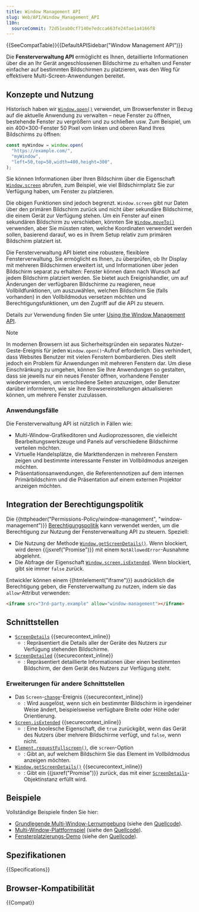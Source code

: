 ```yaml
---
title: Window Management API
slug: Web/API/Window_Management_API
l10n:
  sourceCommit: 72d51eab0cf7140e7edcca663fe24fae1a4166f8
---
```


{{SeeCompatTable}}{{DefaultAPISidebar("Window Management API")}}

Die **Fensterverwaltung API** ermöglicht es Ihnen, detaillierte Informationen über die an Ihr Gerät angeschlossenen Bildschirme zu erhalten und Fenster einfacher auf bestimmten Bildschirmen zu platzieren, was den Weg für effektivere Multi-Screen-Anwendungen bereitet.

## Konzepte und Nutzung

Historisch haben wir [`Window.open()`](/de/docs/Web/API/Window/open) verwendet, um Browserfenster in Bezug auf die aktuelle Anwendung zu verwalten – neue Fenster zu öffnen, bestehende Fenster zu vergrößern und zu schließen usw. Zum Beispiel, um ein 400×300-Fenster 50 Pixel vom linken und oberen Rand Ihres Bildschirms zu öffnen:

```js
const myWindow = window.open(
  "https://example.com/",
  "myWindow",
  "left=50,top=50,width=400,height=300",
);
```

Sie können Informationen über Ihren Bildschirm über die Eigenschaft [`Window.screen`](/de/docs/Web/API/Window/screen) abrufen, zum Beispiel, wie viel Bildschirmplatz Sie zur Verfügung haben, um Fenster zu platzieren.

Die obigen Funktionen sind jedoch begrenzt. `Window.screen` gibt nur Daten über den primären Bildschirm zurück und nicht über sekundäre Bildschirme, die einem Gerät zur Verfügung stehen. Um ein Fenster auf einen sekundären Bildschirm zu verschieben, könnten Sie [`Window.moveTo()`](/de/docs/Web/API/Window/moveTo) verwenden, aber Sie müssten raten, welche Koordinaten verwendet werden sollen, basierend darauf, wo es in Ihrem Setup relativ zum primären Bildschirm platziert ist.

Die Fensterverwaltung API bietet eine robustere, flexiblere Fensterverwaltung. Sie ermöglicht es Ihnen, zu überprüfen, ob Ihr Display mit mehreren Bildschirmen erweitert ist, und Informationen über jeden Bildschirm separat zu erhalten: Fenster können dann nach Wunsch auf jedem Bildschirm platziert werden. Sie bietet auch Ereignishandler, um auf Änderungen der verfügbaren Bildschirme zu reagieren, neue Vollbildfunktionen, um auszuwählen, welchen Bildschirm Sie (falls vorhanden) in den Vollbildmodus versetzen möchten und Berechtigungsfunktionen, um den Zugriff auf die API zu steuern.

Details zur Verwendung finden Sie unter [Using the Window Management API](/de/docs/Web/API/Window_Management_API/Using).

> [!NOTE]
> In modernen Browsern ist aus Sicherheitsgründen ein separates Nutzer-Geste-Ereignis für jeden `Window.open()`-Aufruf erforderlich. Dies verhindert, dass Websites Benutzer mit vielen Fenstern bombardieren. Dies stellt jedoch ein Problem für Anwendungen mit mehreren Fenstern dar. Um diese Einschränkung zu umgehen, können Sie Ihre Anwendungen so gestalten, dass sie jeweils nur ein neues Fenster öffnen, vorhandene Fenster wiederverwenden, um verschiedene Seiten anzuzeigen, oder Benutzer darüber informieren, wie sie ihre Browsereinstellungen aktualisieren können, um mehrere Fenster zuzulassen.

### Anwendungsfälle

Die Fensterverwaltung API ist nützlich in Fällen wie:

- Multi-Window-Grafikeditoren und Audioprozessoren, die vielleicht Bearbeitungswerkzeuge und Panels auf verschiedene Bildschirme verteilen möchten.
- Virtuelle Handelsplätze, die Markttendenzen in mehreren Fenstern zeigen und bestimmte interessante Fenster im Vollbildmodus anzeigen möchten.
- Präsentationsanwendungen, die Referentennotizen auf dem internen Primärbildschirm und die Präsentation auf einem externen Projektor anzeigen möchten.

## Integration der Berechtigungspolitik

Die {{httpheader("Permissions-Policy/window-management", "window-management")}} [Berechtigungspolitik](/de/docs/Web/HTTP/Guides/Permissions_Policy) kann verwendet werden, um die Berechtigung zur Nutzung der Fensterverwaltung API zu steuern. Speziell:

- Die Nutzung der Methode [`Window.getScreenDetails()`](/de/docs/Web/API/Window/getScreenDetails). Wenn blockiert, wird deren {{jsxref("Promise")}} mit einem `NotAllowedError`-Ausnahme abgelehnt.
- Die Abfrage der Eigenschaft [`Window.screen.isExtended`](/de/docs/Web/API/Screen/isExtended). Wenn blockiert, gibt sie immer `false` zurück.

Entwickler können einem {{htmlelement("iframe")}} ausdrücklich die Berechtigung geben, die Fensterverwaltung zu nutzen, indem sie das `allow`-Attribut verwenden:

```html
<iframe src="3rd-party.example" allow="window-management"></iframe>
```

## Schnittstellen

- [`ScreenDetails`](/de/docs/Web/API/ScreenDetails) {{securecontext_inline}}
  - : Repräsentiert die Details aller der Geräte des Nutzers zur Verfügung stehenden Bildschirme.
- [`ScreenDetailed`](/de/docs/Web/API/ScreenDetailed) {{securecontext_inline}}
  - : Repräsentiert detaillierte Informationen über einen bestimmten Bildschirm, der dem Gerät des Nutzers zur Verfügung steht.

### Erweiterungen für andere Schnittstellen

- Das `Screen`-[`change`](/de/docs/Web/API/Screen/change_event)-Ereignis {{securecontext_inline}}
  - : Wird ausgelöst, wenn sich ein bestimmter Bildschirm in irgendeiner Weise ändert, beispielsweise verfügbare Breite oder Höhe oder Orientierung.
- [`Screen.isExtended`](/de/docs/Web/API/Screen/isExtended) {{securecontext_inline}}
  - : Eine boolesche Eigenschaft, die `true` zurückgibt, wenn das Gerät des Nutzers über mehrere Bildschirme verfügt, und `false`, wenn nicht.
- [`Element.requestFullscreen()`](/de/docs/Web/API/Element/requestFullscreen), die `screen`-Option
  - : Gibt an, auf welchem Bildschirm Sie das Element im Vollbildmodus anzeigen möchten.
- [`Window.getScreenDetails()`](/de/docs/Web/API/Window/getScreenDetails) {{securecontext_inline}}
  - : Gibt ein {{jsxref("Promise")}} zurück, das mit einer [`ScreenDetails`](/de/docs/Web/API/ScreenDetails)-Objektinstanz erfüllt wird.

## Beispiele

Vollständige Beispiele finden Sie hier:

- [Grundlegende Multi-Window-Lernumgebung](https://mdn.github.io/dom-examples/window-management-api/) (siehe den [Quellcode](https://github.com/mdn/dom-examples/tree/main/window-management-api)).
- [Multi-Window-Plattformspiel](https://googlechromelabs.github.io/multi-window-platformer-game/) (siehe den [Quellcode](https://github.com/googlechromelabs/multi-window-platformer-game)).
- [Fensterplatzierungs-Demo](https://michaelwasserman.github.io/window-placement-demo/) (siehe den [Quellcode](https://github.com/michaelwasserman/window-placement-demo)).

## Spezifikationen

{{Specifications}}

## Browser-Kompatibilität

{{Compat}}
